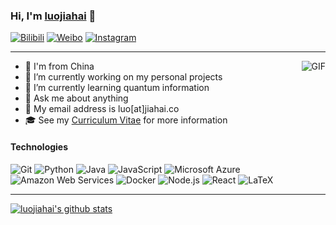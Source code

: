 ### Hi, I'm [luojiahai](https://luojiahai.com) 👋

[![Bilibili](https://img.shields.io/badge/-Bilibili-1890ff?style=flat-square&logo=bilibili&logoColor=white)](https://space.bilibili.com/866961/)
[![Weibo](https://img.shields.io/badge/-Weibo-eb7350?style=flat-square&logo=sina-weibo&logoColor=white)](https://weibo.com/1952554453/)
[![Instagram](https://img.shields.io/badge/-Instagram-black?style=flat-square&logo=instagram&logoColor=white)](https://www.instagram.com/luojiahai/)

---

<!-- <img align="right" alt="GIF" src="https://media.giphy.com/media/836HiJc7pgzy8iNXCn/giphy.gif" /> -->
<img align="right" alt="GIF" src="https://media.giphy.com/media/3ov9jNziFTMfzSumAw/giphy.gif" />

- 👶 I'm from China
- 🔭 I’m currently working on my personal projects
- 🌱 I’m currently learning quantum information
- 💬 Ask me about anything
- 📧 My email address is luo[at]jiahai.co
- 🎓 See my [Curriculum Vitae](https://luojiahai.com/cv/) for more information

<!--
**luojiahai/luojiahai** is a ✨ _special_ ✨ repository because its `README.md` (this file) appears on your GitHub profile.

Here are some ideas to get you started:

- 🔭 I’m currently working on ...
- 🌱 I’m currently learning ...
- 👯 I’m looking to collaborate on ...
- 🤔 I’m looking for help with ...
- 💬 Ask me about ...
- 📫 How to reach me: ...
- 😄 Pronouns: ...
- ⚡ Fun fact: ...
-->

#### Technologies

![Git](https://img.shields.io/badge/-Git-F05032?style=flat-square&logo=git&logoColor=ffffff)
![Python](http://img.shields.io/badge/-Python-3C78A9?style=flat-square&logo=python&logoColor=ffffff)
![Java](https://img.shields.io/badge/-Java-ff0000?style=flat-square&logo=java&logoColor=ffffff)
![JavaScript](https://img.shields.io/badge/-JavaScript-yellow?style=flat-square&logo=javascript&logoColor=ffffff)
![Microsoft Azure](https://img.shields.io/badge/-Azure-blue?style=flat-square&logo=microsoft-azure&logoColor=ffffff)
![Amazon Web Services](https://img.shields.io/badge/-AWS-orange?style=flat-square&logo=amazon&logoColor=ffffff)
![Docker](https://img.shields.io/badge/-Docker-007bff?style=flat-square&logo=docker&logoColor=ffffff)
![Node.js](https://img.shields.io/badge/-Node.js-43853d?style=flat-square&logo=Node.js&logoColor=ffffff)
![React](https://img.shields.io/badge/-React-black?style=flat-square&logo=react)
![LaTeX](https://img.shields.io/badge/-LaTeX-008080?style=flat-square&logo=latex&logoColor=ffffff)

---

[![luojiahai's github stats](https://github-readme-stats.vercel.app/api?username=luojiahai&show_icons=true&hide_border=true)](https://github.com/luojiahai/)
